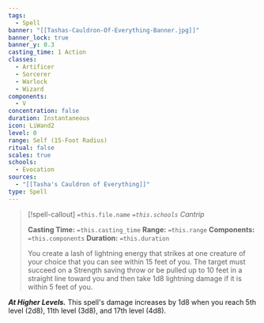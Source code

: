 ```yaml
---
tags:
  - Spell
banner: "[[Tashas-Cauldron-Of-Everything-Banner.jpg]]"
banner_lock: true
banner_y: 0.3
casting_time: 1 Action
classes:
  - Artificer
  - Sorcerer
  - Warlock
  - Wizard
components:
  - V
concentration: false
duration: Instantaneous
icon: LiWand2
level: 0
range: Self (15-Foot Radius)
ritual: false
scales: true
schools:
  - Evocation
sources:
  - "[[Tasha's Cauldron of Everything]]"
type: Spell
---
```

>[!spell-callout] `=this.file.name`
>*`=this.schools` Cantrip*
>
>**Casting Time:** `=this.casting_time`
>**Range:** `=this.range`
>**Components:** `=this.components`
>**Duration:** `=this.duration`
>
>You create a lash of lightning energy that strikes at one creature of your choice that you can see within 15 feet of you. The target must succeed on a Strength saving throw or be pulled up to 10 feet in a straight line toward you and then take 1d8 lightning damage if it is within 5 feet of you.
>
>
***At Higher Levels.*** This spell's damage increases by 1d8 when you reach 5th level (2d8), 11th level (3d8), and 17th level (4d8).